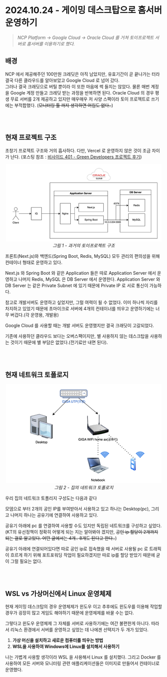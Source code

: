 # 2024.10.24 - 게이밍 데스크탑으로 홈서버 운영하기

> _NCP Platform → Google Cloud → Oracle Cloud 를 거쳐 토이프로젝트 서버로 홈서버를 이용하기로 했다._

## 배경
NCP 에서 제공해주던 100만원 크레딧은 아직 남았지만, 유효기간이 곧 끝나가는 터라 결국 다른 클라우드를 알아보았고 Google Cloud 로 넘어 갔다.  
그러나 결국 크래딧으로 버틸 뿐이라 이 또한 마음에 썩 들지는 않았다. 물론 매번 계정을 Google 계정 만들고 크레딧 받는 과정을 반복하면 된다.
Oracle Cloud 의 경우 평생 무료 서버를 2개 제공하고 있지만 매우매우 저 사양 스팩이라 토이 프로젝트로 쓰기에는 부적합했다.
(~~모니터링 툴 까지 생각하면 어림도 없다..~~)

<br><br>
## 현재 프로젝트 구조

초창기 프로젝트 구조와 거의 흡사하다. 다만, Vercel 로 운영하지 않은 것이 조금 차이가 난다. (포스팅 참조 : [비사이드 401 - Green Developers 프로젝트 후기](https://velog.io/@kmss6905/%EB%B9%84%EC%82%AC%EC%9D%B4%EB%93%9C-401-Green-Developers-%ED%94%84%EB%A1%9C%EC%A0%9D%ED%8A%B8-%ED%9B%84%EA%B8%B0))

<p align="center">
  <img width="500" alt="스크린샷 2024-09-11 오후 8 05 07" src="images/oracle_cloud.png">
<br>
  <em>그림 1 - 과거의 토이프로젝트 구조</em>   
</p>

프론트(Next.js)와 백엔드(Spring Boot, Redis, MySQL) 모두 관리의 편의성을 위해 컨테이너 형태로 운영하고 있다.

Next.js 와 Spring Boot 와 같은 Application 들은 따로 Application Server 에서 운영하고 나머지 Redis, MySQL 은 DB Server 에서 운영한다. Application Server 와 DB Server 는 같은 Private Subnet 에 있기 때문에 Private IP 로 서로 통신이 가능하다.

참고로 개발서버도 운영하고 싶었지만, 그럴 여력이 될 수 없었다. 이미 하나씩 자리를 차지하고 있었기 때문에 초마이크로 서버에 4개의 컨테이너를 띄우고 운영하기에는 너무 버겁다.(각 운영용, 개발용)

Google Cloud 를 사용할 때는 개발 서버도 운영했지만 결국 크래딧이 고갈되었다.

기존에 사용하던 클라우드 보다는 오버스팩이지만, 별 사용하지 않는 데스크탑을 사용하는 것이기 때문에 별 부담은 없었다.(전기료만 내면 된다).

<br><br>
## 현재 네트워크 토폴로지

<p align="center">
  <img width="500" alt="스크린샷 2024-09-11 오후 8 05 07" src="images/topology.png">
<br>
  <em>그림 2 - 집의 네트워크 토폴로지</em>   
</p>

우리 집의 네트워크 토폴리지 구성도는 다음과 같다

모뎀으로 부터 2개의 공인 IP를 부여받아서 사용하고 있고 하나는 Desktop(pc), 그리고 나머지 하나는 공유기에 연결하여 사용하고 있다.

공유기 아래에 pc 를 연결하여 사용할 수도 있지만 독립된 네트워크를 구성하고 싶었다. (KT의 유선정책이 정확히 어떻게 되는 지는 알아봐야 겠지만, ~~공인 ip 할당이 2개까지 되는 걸로 알고있다. 어떤 글에서는 4개.. 8개도 된다고 한다..~~)

공유기 아래에 연결되어있다면 따로 공인 ip로 접속했을 때 서버로 사용될 pc 로 트래픽이 흐르게 하기 위해 포트포워딩 작업이 필요하겠지만 따로 ip를 할당 받았기 때문에 굳이 그럴 필요는 없다.

<br><br>
## WSL vs 가상머신에서 Linux 운영체제

현재 게이밍 데스크탑의 경우 운영체제가 윈도우 이고 추후에도 윈도우를 이용해 작업할 경우가 굉장히 많고 게임도 해야하기 때문에 운영체제를 바꿀 수는 없다.

그렇다고 윈도우 운영체제 그 자체를 서버로 사용하기에는 여간 불편한게 아니다. 따라서 리눅스 환경에서 서버를 운영하고 싶었는 데 나에겐 선택지가 두 개가 있었다.

1. **가상 머신을 설치하고 새로운 컴퓨터를 띄우는 방법**
2. **WSL을 사용하여 Windows에 Linux를 설치해서 사용하기**

나는 가볍게 사용할 생각이라 WSL 을 사용해서 Linux 를 설치했다.
그리고 Docker 를 사용하여 모든 서버와 모니터링 관련 애플리케이션들은 이미지로 만들어서 컨테이너로 운영했다.
